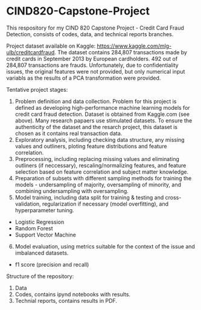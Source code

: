 # CIND820-Capstone-Project

This respository for my CIND 820 Capstone Project - Credit Card Fraud Detection, consists of codes, data, and technical reports branches.

Project dataset available on Kaggle: https://www.kaggle.com/mlg-ulb/creditcardfraud. The dataset contains 284,807 transactions made by credit cards in September 2013 by European cardholders. 492  out of 284,807 transactions are frauds. Unfortunately, due to confidentiality issues, the original features were not provided, but only numerical input variabls as the results of a PCA transformation were provided.

Tentative project stages:
1. Problem definition and data collection. Problem for this project is defined as developing high-performance machine learning models for credit card fraud detection. Dataset is obtained from Kaggle.com (see above). Many research papaers use stimulated datasets. To ensure the authenticity of the dataset and the resarch project, this dataset is chosen as it contains real transaction data.
2. Exploratory analysis, including checking data structure, any missing values and outliners, ploting feature distributions and feature correlation.
3. Preprocessing, including replacing missing values and eliminating outliners (if neccessary), rescaling/normalizing features, and feature selection based on feature correlation and subject matter knowledge.
4. Preparation of subsets with different sampling methods for training the models - undersampling of majority, oversampling of minority, and combining undersampling with oversampling.
5. Model training, including data split for training & testing and cross-validation, regularization if necessary (model overfitting), and hyperparameter tuning.
- Logistic Regression
- Random Forest
- Support Vector Machine
6. Model evaluation, using metrics suitable for the context of the issue and imbalanced datasets.
- f1 score (precision and recall)

Structure of the repository:
1. Data
2. Codes, contains ipynd notebooks with results.
3. Technial reports, contains results in PDF.
